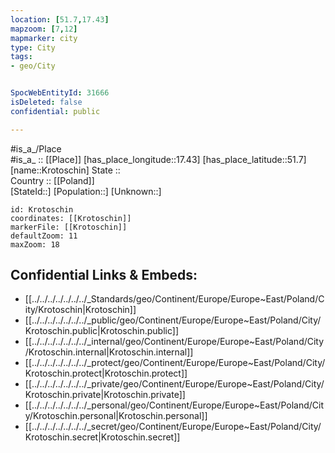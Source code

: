 ```yaml
---
location: [51.7,17.43] 
mapzoom: [7,12] 
mapmarker: city 
type: City
tags:
- geo/City


SpocWebEntityId: 31666
isDeleted: false
confidential: public

---
```

#is_a_/Place  
#is_a_ :: [[Place]] 
[has_place_longitude::17.43] 
[has_place_latitude::51.7] 
[name::Krotoschin] 
State ::  
Country :: [[Poland]]  
[StateId::] 
[Population::] 
[Unknown::] 


```leaflet
id: Krotoschin
coordinates: [[Krotoschin]] 
markerFile: [[Krotoschin]] 
defaultZoom: 11 
maxZoom: 18
```


## Confidential Links & Embeds: 
- [[../../../../../../../_Standards/geo/Continent/Europe/Europe~East/Poland/City/Krotoschin|Krotoschin]] 
- [[../../../../../../../_public/geo/Continent/Europe/Europe~East/Poland/City/Krotoschin.public|Krotoschin.public]] 
- [[../../../../../../../_internal/geo/Continent/Europe/Europe~East/Poland/City/Krotoschin.internal|Krotoschin.internal]] 
- [[../../../../../../../_protect/geo/Continent/Europe/Europe~East/Poland/City/Krotoschin.protect|Krotoschin.protect]] 
- [[../../../../../../../_private/geo/Continent/Europe/Europe~East/Poland/City/Krotoschin.private|Krotoschin.private]] 
- [[../../../../../../../_personal/geo/Continent/Europe/Europe~East/Poland/City/Krotoschin.personal|Krotoschin.personal]] 
- [[../../../../../../../_secret/geo/Continent/Europe/Europe~East/Poland/City/Krotoschin.secret|Krotoschin.secret]] 

